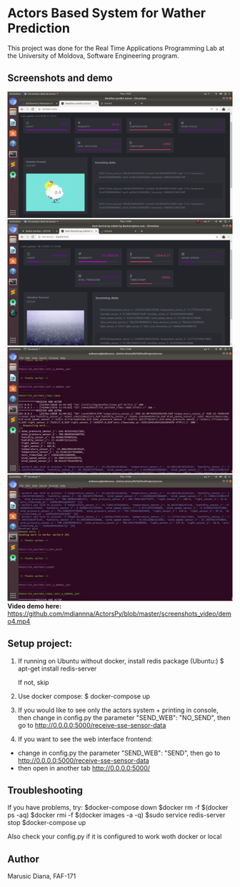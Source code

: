 # Actors Based System for Wather Prediction
This project was done for the Real Time Applications Programming Lab at the University of Moldova, Software Engineering program.

## Screenshots and demo
![Screenshot 1](https://github.com/mdiannna/ActorsPy/blob/24_03_20/screenshots_video/s1.png?raw=true)
![Screenshot 2](https://github.com/mdiannna/ActorsPy/blob/master/screenshots_video/s2_old.png?raw=true)
![Screenshot 3](https://github.com/mdiannna/ActorsPy/blob/master/screenshots_video/s3.png?raw=true)
![Screenshot 4](https://github.com/mdiannna/ActorsPy/blob/master/screenshots_video/s4.png?raw=true)
**Video demo here:** https://github.com/mdiannna/ActorsPy/blob/master/screenshots_video/demo4.mp4

## Setup project: 
1. If running on Ubuntu without docker, install redis package
   (Ubuntu:)
   $ apt-get install redis-server 
   
   If not, skip

2. Use docker compose:
$ docker-compose up

3. If you would like to see only the actors system + printing in console, then change in config.py the parameter 	"SEND_WEB": "NO_SEND", then go to
http://0.0.0.0:5000/receive-sse-sensor-data

4. If you want to see the web interface frontend:
- change in config.py the parameter "SEND_WEB": "SEND", then go to
http://0.0.0.0:5000/receive-sse-sensor-data
- then open in another tab http://0.0.0.0:5000/


## Troubleshooting
If you have problems, try:
$docker-compose down
$docker rm -f $(docker ps -aq)
$docker rmi -f $(docker images -a -q)
$sudo service redis-server stop
$docker-compose up


Also check your config.py if it is configured to work woth docker or local

## Author
Marusic Diana, FAF-171
